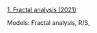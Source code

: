 <a href="https://github.com/KainaraDm/scientific_projects/tree/main/fractal_analysis">1. Fractal analysis (2021)</a> 

Models: Fractal analysis, R/S,



